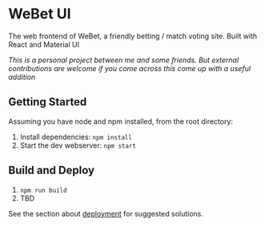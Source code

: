 # WeBet UI

The web frontend of WeBet, a friendly betting / match voting site. Built with React and Material UI

*This is a personal project between me and some friends. But external contributions are welcome if
you come across this come up with a useful addition*

## Getting Started

Assuming you have node and npm installed, from the root directory:

1. Install dependencies: `npm install`
2. Start the dev webserver: `npm start`

## Build and Deploy

1. `npm run build`
2. TBD

See the section about [deployment](https://facebook.github.io/create-react-app/docs/deployment) for suggested solutions.
